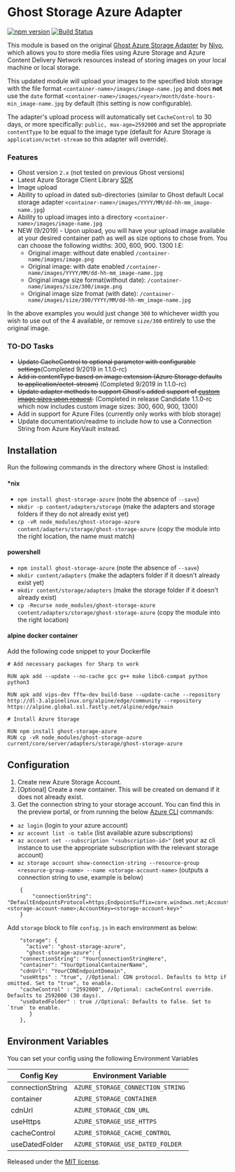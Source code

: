 # Ghost Storage Azure Adapter

[![npm version](https://badge.fury.io/js/ghost-storage-azure.svg)](https://badge.fury.io/js/ghost-storage-azure)
[![Build Status](https://dev.azure.com/jessicadeen/ghost-storage-azure/_apis/build/status/jldeen.ghost-azurestorage?branchName=master)](https://dev.azure.com/jessicadeen/ghost-storage-azure/_build/latest?definitionId=9&branchName=master)

This module is based on the original [Ghost Azure Storage Adapter](https://github.com/Niyo/ghost-azurestorage) by [Niyo](https://github.com/Niyo), which allows you to store media files using Azure Storage and Azure Content Delivery Network resources instead of storing images on your local machine or local storage.

This updated module will upload your images to the specified blob storage with the file format `<container-name>/images/image-name.jpg` and does __not__ use the `date` format `<container-name>/images/<year>/month/date-hours-min_image-name.jpg` by default (this setting is now configurable).

The adapter's upload process will automatically set `CacheControl` to 30 days, or more specifically: `public, max-age=2592000` and set the appropriate `contentType` to be equal to the image type (default for Azure Storage is `application/octet-stream` so this adapter will override).

### Features

- Ghost version `2.x` (not tested on previous Ghost versions)
- Latest Azure Storage Client Library [SDK](https://github.com/Azure/azure-storage-node)
- Image upload
- Ability to upload in dated sub-directories (similar to Ghost default Local storage adapter `<container-name>/images/YYYY/MM/dd-hh-mm_image-name.jpg`)
- Ability to upload images into a directory `<container-name>/images/image-name.jpg`
- NEW (9/2019) - Upon upload, you will have your upload image available at your desired container path as well as size options to chose from. You can choose the following widths: 300, 600, 900. 1300 I.E:
	- Original image: without date enabled `/container-name/images/image.png`
	- Original image: with date enabled `/container-name/images/YYYY/MM/dd-hh-mm_image-name.jpg`
	- Original image size format(without date): `/container-name/images/size/300/image.png`
	- Original image size fromat (with date): `/container-name/images/size/300/YYYY/MM/dd-hh-mm_image-name.jpg`

In the above examples you would just change `300` to whichever width you wish to use out of the 4 available, or remove `size/300` entirely to use the original image.

### TO-DO Tasks

- ~~Update CacheControl to optional parameter with configurable settings~~(Completed 9/2019 in 1.1.0-rc)
- ~~Add in contentType based on image extension (Azure Storage defaults to application/octet-stream)~~ (Completed 9/2019 in 1.1.0-rc)
- ~~Update adapter methods to support Ghost's added support of [custom image sizes upon request](https://github.com/TryGhost/Ghost/pull/10184).~~ (Completed in release Candidate 1.1.0-rc which now includes custom image sizes: 300, 600, 900, 1300)
- Add in support for Azure Files (currently only works with blob storage)
- Update documentation/readme to include how to use a Connection String from Azure KeyVault instead.

## Installation

Run the following commands in the directory where Ghost is installed:

#### *nix

* `npm install ghost-storage-azure` (note the absence of `--save`)
* `mkdir -p content/adapters/storage` (make the adapters and storage folders if they do not already exist yet)
* `cp -vR node_modules/ghost-storage-azure content/adapters/storage/ghost-storage-azure` (copy the module into the right location, the name must match)

#### powershell
* `npm install ghost-storage-azure` (note the absence of `--save`)
* `mkdir content/adapters` (make the adapters folder if it doesn't already exist yet)
* `mkdir content/storage/adapters` (make the storage folder if it doesn't already exist)
* `cp -Recurse node_modules/ghost-storage-azure content/adapters/storage/ghost-storage-azure` (copy the module into the right location)

#### alpine docker container
Add the following code snippet to your Dockerfile

```
# Add necessary packages for Sharp to work

RUN apk add --update --no-cache gcc g++ make libc6-compat python python3

RUN apk add vips-dev fftw-dev build-base --update-cache --repository http://dl-3.alpinelinux.org/alpine/edge/community --repository https://alpine.global.ssl.fastly.net/alpine/edge/main

# Install Azure Storage

RUN npm install ghost-storage-azure
RUN cp -vR node_modules/ghost-storage-azure current/core/server/adapters/storage/ghost-storage-azure

```

## Configuration

1. Create new Azure Storage Account.
2. [Optional] Create a new container. This will be created on demand if it does not already exist.
3. Get the connection string to your storage account. You can find this in the preview portal, or from running the below [Azure CLI](https://docs.microsoft.com/cli/azure/install-azure-cli?view=azure-cli-latest) commands:


* `az login` (login to your azure account)
* `az account list -o table` (list available azure subscriptions)
* `az account set --subscription "<subscription-id>"` (set your az cli instance to use the appropriate subscription with the relevant storage account)
* `az storage account show-connection-string --resource-group <resource-group-name> --name <storage-account-name>` (outputs a connection string to use, example is below) 
```
	{
		"connectionString": "DefaultEndpointsProtocol=https;EndpointSuffix=core.windows.net;AccountName=<storage-account-name>;AccountKey=<storage-account-key>"
	}
```

Add `storage` block to file `config.js` in each environment as below:
```
    "storage": {
      "active": "ghost-storage-azure",
      "ghost-storage-azure": {
	"connectionString": "YourConnectionStringHere",
	"container": "YourOptionalContainerName",
	"cdnUrl": "YourCDNEndpointDomain",
	"useHttps" : "true", //Optional: CDN protocol. Defaults to http if omitted. Set to "true", to enable.
	"cacheControl" : "2592000", //Optional: cacheControl override. Defaults to 2592000 (30 days).
	"useDatedFolder" : true //Optional: Defaults to false. Set to `true` to enable.
       }
    },
```

## Environment Variables

You can set your config using the following Environment Variables

 | Config Key       | Environment Variable              |
 | ---------------- | --------------------------------- |
 | connectionString | `AZURE_STORAGE_CONNECTION_STRING` |
 | container        | `AZURE_STORAGE_CONTAINER`         |
 | cdnUrl           | `AZURE_STORAGE_CDN_URL`           |
 | useHttps         | `AZURE_STORAGE_USE_HTTPS`         |
 | cacheControl     | `AZURE_STORAGE_CACHE_CONTROL`     |
 | useDatedFolder   | `AZURE_STORAGE_USE_DATED_FOLDER`  |

Released under the [MIT license](https://github.com/jldeen/ghost-azurestorage/blob/master/LICENSE).
